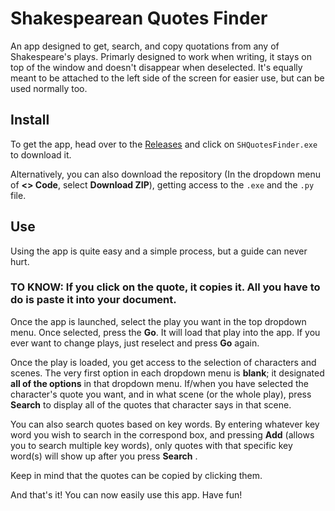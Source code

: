 # Shakespearean Quotes Finder
An app designed to get, search, and copy quotations from any of Shakespeare's plays. Primarly designed to work when writing, it stays on top of the window and doesn't disappear when deselected. It's equally meant to be attached to the left side of the screen for easier use, but can be used normally too.

## Install
To get the app, head over to the [Releases](https://github.com/Vermylion/Shakespearian-Quotes-Finder/releases/tag/1.0) and click on `SHQuotesFinder.exe` to download it.

Alternatively, you can also download the repository (In the dropdown menu of **<> Code**, select **Download ZIP**), getting access to the `.exe` and the `.py` file.

## Use
Using the app is quite easy and a simple process, but a guide can never hurt.

### **TO KNOW: If you click on the quote, it copies it. All you have to do is paste it into your document.**

Once the app is launched, select the play you want in the top dropdown menu.
Once selected, press the **Go**. It will load that play into the app. If you ever want to change plays, just reselect and press **Go** again.

Once the play is loaded, you get access to the selection of characters and scenes. The very first option in each dropdown menu is **blank**; it designated **all of the options** in that dropdown menu.
If/when you have selected the character's quote you want, and in what scene (or the whole play), press **Search** to display all of the quotes that character says in that scene.

You can also search quotes based on key words. By entering whatever key word you wish to search in the correspond box, and pressing **Add** (allows you to search multiple key words), only quotes with that specific key word(s) will show up after you press **Search** .

Keep in mind that the quotes can be copied by clicking them.

And that's it! You can now easily use this app. Have fun!
